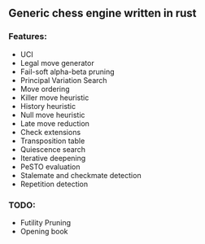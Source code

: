## Generic chess engine written in rust

### Features:
- UCI
- Legal move generator
- Fail-soft alpha-beta pruning
- Principal Variation Search
- Move ordering
- Killer move heuristic
- History heuristic
- Null move heuristic
- Late move reduction
- Check extensions
- Transposition table
- Quiescence search
- Iterative deepening
- PeSTO evaluation
- Stalemate and checkmate detection
- Repetition detection

### TODO:
- Futility Pruning
- Opening book